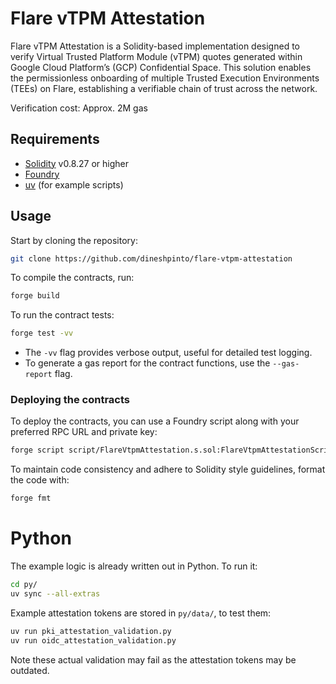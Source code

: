 # Flare vTPM Attestation

Flare vTPM Attestation is a Solidity-based implementation designed to verify Virtual Trusted Platform Module (vTPM) quotes generated within Google Cloud Platform’s (GCP) Confidential Space. 
This solution enables the permissionless onboarding of multiple Trusted Execution Environments (TEEs) on Flare, establishing a verifiable chain of trust across the network.

Verification cost: Approx. 2M gas

## Requirements

- [Solidity](https://soliditylang.org) v0.8.27 or higher
- [Foundry](https://getfoundry.sh)
- [uv](https://docs.astral.sh/uv/) (for example scripts)

## Usage

Start by cloning the repository:

```bash
git clone https://github.com/dineshpinto/flare-vtpm-attestation
```

To compile the contracts, run:

```bash
forge build
```

To run the contract tests:

```bash
forge test -vv
```

- The `-vv` flag provides verbose output, useful for detailed test logging.
- To generate a gas report for the contract functions, use the `--gas-report` flag.

### Deploying the contracts

To deploy the contracts, you can use a Foundry script along with your preferred RPC URL and private key:

```bash
forge script script/FlareVtpmAttestation.s.sol:FlareVtpmAttestationScript --rpc-url ${FLARE_RPC_URL} --private-key ${DEPLOYER_PRIVATE_KEY}
```

To maintain code consistency and adhere to Solidity style guidelines, format the code with:

```bash
forge fmt
```

# Python

The example logic is already written out in Python. To run it:

```bash
cd py/
uv sync --all-extras
```

Example attestation tokens are stored in `py/data/`, to test them:

```bash
uv run pki_attestation_validation.py
uv run oidc_attestation_validation.py
```

Note these actual validation may fail as the attestation tokens may be outdated.
